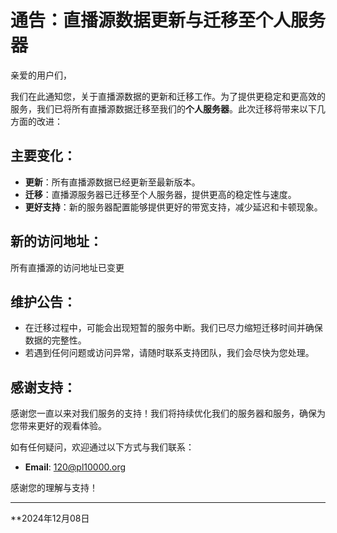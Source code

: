 # 通告：直播源数据更新与迁移至个人服务器

亲爱的用户们，

我们在此通知您，关于直播源数据的更新和迁移工作。为了提供更稳定和更高效的服务，我们已将所有直播源数据迁移至我们的**个人服务器**。此次迁移将带来以下几方面的改进：

## 主要变化：
- **更新**：所有直播源数据已经更新至最新版本。
- **迁移**：直播源服务器已迁移至个人服务器，提供更高的稳定性与速度。
- **更好支持**：新的服务器配置能够提供更好的带宽支持，减少延迟和卡顿现象。

## 新的访问地址：
所有直播源的访问地址已变更

## 维护公告：
- 在迁移过程中，可能会出现短暂的服务中断。我们已尽力缩短迁移时间并确保数据的完整性。
- 若遇到任何问题或访问异常，请随时联系支持团队，我们会尽快为您处理。

## 感谢支持：
感谢您一直以来对我们服务的支持！我们将持续优化我们的服务器和服务，确保为您带来更好的观看体验。

如有任何疑问，欢迎通过以下方式与我们联系：
- **Email**: 120@pl10000.org


感谢您的理解与支持！

*****************************************************************************************************************************************************************************************************

**2024年12月08日
